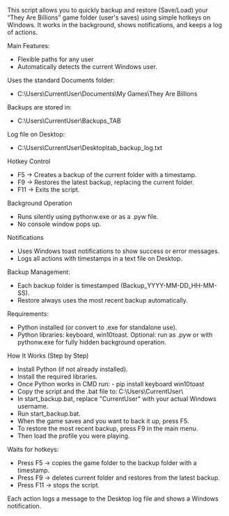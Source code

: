 This script allows you to quickly backup and restore (Save/Load) your “They Are Billions” game folder (user's saves) using simple hotkeys on Windows. It works in the background, shows notifications, and keeps a log of actions.

Main Features:
- Flexible paths for any user
- Automatically detects the current Windows user.


Uses the standard Documents folder:
- C:\Users\CurrentUser\Documents\My Games\They Are Billions

Backups are stored in:
- C:\Users\CurrentUser\Backups_TAB

Log file on Desktop:
- C:\Users\CurrentUser\Desktop\tab_backup_log.txt


Hotkey Control
- F5 → Creates a backup of the current folder with a timestamp.
- F9 → Restores the latest backup, replacing the current folder.
- F11 → Exits the script.

Background Operation
- Runs silently using pythonw.exe or as a .pyw file.
- No console window pops up.

Notifications
- Uses Windows toast notifications to show success or error messages.
- Logs all actions with timestamps in a text file on Desktop.

Backup Management:
- Each backup folder is timestamped (Backup_YYYY-MM-DD_HH-MM-SS).
- Restore always uses the most recent backup automatically.

Requirements:
- Python installed (or convert to .exe for standalone use).
- Python libraries: keyboard, win10toast.
Optional: run as .pyw or with pythonw.exe for fully hidden background operation.

How It Works (Step by Step)
- Install Python (if not already installed).
- Install the required libraries.
- Once Python works in CMD run: - pip install keyboard win10toast
- Copy the script and the .bat file to: C:\Users\CurrentUser\
- In start_backup.bat, replace "CurrentUser" with your actual Windows username.
- Run start_backup.bat.
- When the game saves and you want to back it up, press F5.
- To restore the most recent backup, press F9 in the main menu.
- Then load the profile you were playing.

Waits for hotkeys:
- Press F5 → copies the game folder to the backup folder with a timestamp.
- Press F9 → deletes current folder and restores from the latest backup.
- Press F11 → stops the script.

Each action logs a message to the Desktop log file and shows a Windows notification.
